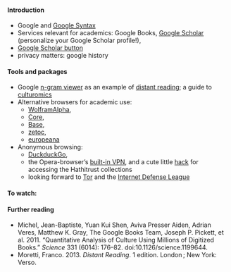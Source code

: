 #### Introduction
* Google and [Google Syntax](https://support.google.com/websearch/answer/2466433?hl=en)
* Services relevant for academics: Google Books, [Google Scholar](https://scholar.google.com/) (personalize your Google Scholar profile!),
* [Google Scholar button](https://chrome.google.com/webstore/detail/google-scholar-button/ldipcbpaocekfooobnbcddclnhejkcpn?hl=en) 
* privacy matters: google history

#### Tools and packages
* Google [n-gram viewer](https://books.google.com/ngrams/info) as an example of [distant reading](http://www.nytimes.com/2011/06/26/books/review/the-mechanic-muse-what-is-distant-reading.html); a guide to [culturomics](http://www.culturomics.org/Resources/A-users-guide-to-culturomics)
* Alternative browsers for academic use: 
  * [WolframAlpha](http://www.wolframalpha.com/), 
  * [Core](http://core.ac.uk/search/),
  * [Base](http://www.base-search.net/), 
  * [zetoc](http://zetoc.jisc.ac.uk/), 
  * [europeana](http://www.europeana.eu/portal/)
* Anonymous browsing: 
  * [DuckduckGo](https://duckduckgo.com/), 
  * the Opera-browser’s [built-in VPN](https://www.opera.com/blogs/desktop/2016/04/free-vpn-integrated-opera-for-windows-mac/), and a cute little [hack](http://archiv.twoday.net/stories/11553592/) for accessing the Hathitrust collections
  * looking forward to [Tor](https://www.torproject.org/projects/torbrowser.html.en) and the [Internet Defense League](https://www.internetdefenseleague.org/)


#### To watch:

#### Further reading
* Michel, Jean-Baptiste, Yuan Kui Shen, Aviva Presser Aiden, Adrian Veres, Matthew K. Gray, The Google Books Team, Joseph P. Pickett, et al. 2011. “Quantitative Analysis of Culture Using Millions of Digitized Books.” *Science* 331 (6014): 176–82. doi:10.1126/science.1199644.
* Moretti, Franco. 2013. *Distant Reading*. 1 edition. London ; New York: Verso.
